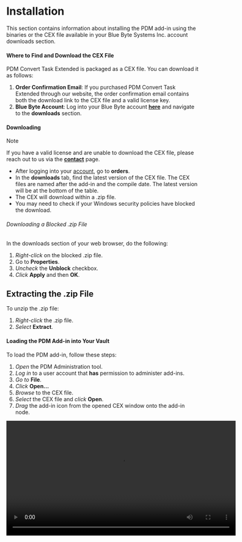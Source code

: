 # Installation

This section contains information about installing the PDM add-in using the binaries or the CEX file available in your Blue Byte Systems Inc. account downloads section.

#### Where to Find and Download the CEX File

PDM Convert Task Extended is packaged as a CEX file. You can download it as follows:

1. **Order Confirmation Email**: If you purchased PDM Convert Task Extended through our website, the order confirmation email contains both the download link to the CEX file and a valid license key.
2. **Blue Byte Account**: Log into your Blue Byte account **[here](https://bluebyte.biz/my-account/)** and navigate to the **downloads** section.

#### Downloading

>[!Note]
>If you have a valid license and are unable to download the CEX file, please reach out to us via the **[contact](https://bluebyte.biz/contact/)** page.

- After logging into your [account](https://bluebyte.biz/my-account/), go to **orders**.
- In the **downloads** tab, find the latest version of the CEX file. The CEX files are named after the add-in and the compile date. The latest version will be at the bottom of the table.
- The CEX will download within a .zip file.
- You may need to check if your Windows security policies have blocked the download.

###### Downloading a Blocked .zip File

In the downloads section of your web browser, do the following:

1. *Right-click* on the blocked .zip file.
2. Go to **Properties**.
3. *Uncheck* the **Unblock** checkbox.
4. *Click* **Apply** and then **OK**.

## Extracting the .zip File

To unzip the .zip file:

1. *Right-click* the .zip file.
2. *Select* **Extract**.

#### Loading the PDM Add-in into Your Vault

To load the PDM add-in, follow these steps:

1. *Open* the PDM Administration tool.
2. *Log in* to a user account that **has** permission to administer add-ins.
3. *Go to* **File**.
4. *Click* **Open...**
5. *Browse* to the CEX file.
6. *Select* the CEX file and *click* **Open**.
7. *Drag* the add-in icon from the opened CEX window onto the add-in node.

<video src="../images/how-to-add-addin.mp4" controls type="video/mp4" width="600"/>



>[!Important]
>You need to permit the add-in in the task host configuration to show client computers in the execution method tab in the task setup dialog. You can permit the add-in by navigating to the PDM globe icon in the icon tray, right-clicking on it, and clicking *Task Host Configuration*.

#### Updating the PDM Add-in

To update the PDM add-in, follow the instructions from the **[start](#installing-the-pdm-add-in-manually)** of this page.

###### Administrator

>[!Warning]
>Only perform updates when no one is using the task.

As an administrator, the process of updating the add-in is very involved.

- If you have existing tasks in the task list, we recommend that you export all the options from the task dialog. The options tab has an export button. You can re-import this data later when you recreate the task.
- Log in to the vault in the administration tool and remove the add-in.
- Perform the steps in the *Client* section below to refresh your PDM session.
- Perform the steps in *Loading the PDM Add-in into Your Vault* to load the add-in.
- Alert your PDM users to follow the instructions in the *Client* section to use the new add-in.

###### Client

Restarting your Windows session will take care of updating the add-in.

You can also update the add-in without having to restart Windows by performing the following sequence of instructions on the client machines:

1. Open Windows Task Manager.
2. Under **Details**, locate **explorer.exe** and end the process.
3. Do the same for the **edmserver.exe** process.
4. Click on **File  Run...** and type in **explorer.exe** to restart File Explorer.
5. Navigate to your local vault view and log in. You may experience a slight delay because your local client is downloading the new version of the add-in.

>[!Tip]
>To end a process in the Details tab, right-click on it and click **End**.

>[!Note]
>To avoid this issue, please consider using **[our continuous delivery process](https://bluebyte.biz/solidworks/auto-update-solidworks-pdm-add-ins/)**.
